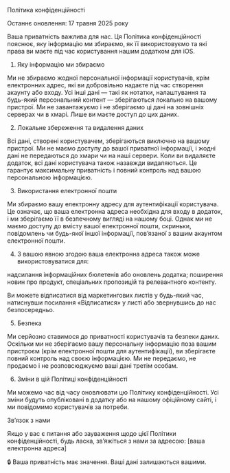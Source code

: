 Політика конфіденційності

Останнє оновлення: 17 травня 2025 року

Ваша приватність важлива для нас. Ця Політика конфіденційності пояснює, яку інформацію ми збираємо, як її використовуємо та які права ви маєте під час користування нашим додатком для iOS.

1. Яку інформацію ми збираємо

 Ми не збираємо жодної персональної інформації користувачів, крім електронних адрес, які ви добровільно надаєте під час створення акаунту або входу.
 Усі інші дані — такі як нотатки, налаштування та будь-який персональний контент — зберігаються локально на вашому пристрої. Ми не завантажуємо і не зберігаємо ці дані на зовнішніх серверах чи в хмарі. Лише ви маєте доступ до цих даних.

2. Локальне збереження та видалення даних

 Всі дані, створені користувачем, зберігаються виключно на вашому пристрої.
 Ми не маємо доступу до вашої приватної інформації, і жодні дані не передаються до хмари чи на наші сервери.
 Коли ви видаляєте додаток, всі дані користувача також назавжди видаляються.
 Це гарантує максимальну приватність і повний контроль над вашою персональною інформацією.

3. Використання електронної пошти

Ми збираємо вашу електронну адресу для аутентифікації користувача.
Це означає, що ваша електронна адреса необхідна для входу в додаток, і ми зберігаємо її в безпечному вигляді на нашому боці.
Однак ми не маємо доступу до вмісту вашої електронної пошти, скриньки, повідомлень чи будь-якої іншої інформації, пов’язаної з вашим акаунтом електронної пошти.
 
4. З вашою явною згодою ваша електронна адреса також може використовуватися для:

надсилання інформаційних бюлетенів або оновлень додатка;
поширення новин про продукт, спеціальних пропозицій та релевантного контенту.

Ви можете відписатися від маркетингових листів у будь-який час, натиснувши посилання «Відписатися» у листі або звернувшись до нас безпосередньо.

5. Безпека
   
Ми серйозно ставимося до приватності користувачів та безпеки даних.
Оскільки ми не зберігаємо вашу персональну інформацію поза вашим пристроєм (крім електронної пошти для аутентифікації), ви зберігаєте повний контроль над своєю інформацією.
Ми не передаємо, не продаємо і не розповсюджуємо ваші дані третім особам.

6. Зміни в цій Політиці конфіденційності
    
 Ми можемо час від часу оновлювати цю Політику конфіденційності.
 Усі зміни будуть опубліковані в додатку або на нашому офіційному сайті, і ми повідомимо користувачів за потреби.

Зв’язок з нами

Якщо у вас є питання або зауваження щодо цієї Політики конфіденційності, будь ласка, зв’яжіться з нами за адресою: [ваша електронна адреса]

🔒 Ваша приватність має значення. Ваші дані залишаються вашими.


